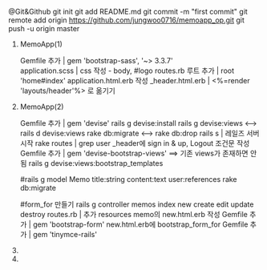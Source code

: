 @Git&Github
    git init
    git add README.md
    git commit -m "first commit"
    git remote add origin https://github.com/jungwoo0716/memoapp_op.git
    git push -u origin master
    

1. MemoApp(1)

    Gemfile 추가 | gem 'bootstrap-sass', '~> 3.3.7'    
    application.scss | css 작성 - body, #logo 
    routes.rb 루트 추가 | root 'home#index'
    application.html.erb 작성
    _header.html.erb | <%=render 'layouts/header'%> 로 옮기기
    
2. MemoApp(2)

    Gemfile 추가 | gem 'devise'
    rails g devise:install
    rails g devise:views <--> rails d devise:views
    rake db:migrate <--> rake db:drop
    rails s | 레일즈 서버 시작
    rake routes | grep user 
    _header에 sign in & up, Logout 조건문 작성
    Gemfile 추가 | gem 'devise-bootstrap-views' ==> 기존 views가 존재하면 안됨
    rails g devise:views:bootstrap_templates
    
    #rails g model Memo title:string content:text user:references
    rake db:migrate
    
    #form_for 만들기
    rails g controller memos index new create edit update destroy
    routes.rb | 추가 resources
    memo의 new.html.erb 작성
    Gemfile 추가 | gem 'bootstrap-form' new.html.erb에 bootstrap_form_for
    Gemfile 추가 | gem 'tinymce-rails'
    
3. 


4. 
